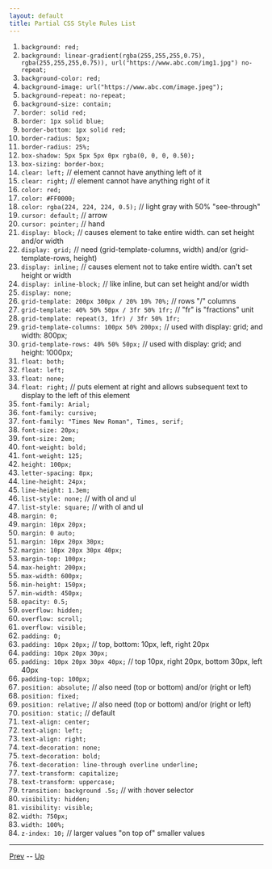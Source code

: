 ```yaml
---
layout: default
title: Partial CSS Style Rules List
---
```


1. `background: red;`
1. `background: linear-gradient(rgba(255,255,255,0.75), rgba(255,255,255,0.75)), url("https://www.abc.com/img1.jpg") no-repeat;`
1. `background-color: red;`
1. `background-image: url("https://www.abc.com/image.jpeg");`
1. `background-repeat: no-repeat;`
1. `background-size: contain;`
1. `border: solid red;`
1. `border: 1px solid blue;`
1. `border-bottom: 1px solid red;`
1. `border-radius: 5px;`
1. `border-radius: 25%;`
1. `box-shadow: 5px 5px 5px 0px rgba(0, 0, 0, 0.50);`
1. `box-sizing: border-box;`
1. `clear: left;` // element cannot have anything left of it
1. `clear: right;` // element cannot have anything right of it
1. `color: red;`
1. `color: #FF0000;`
1. `color: rgba(224, 224, 224, 0.5);` // light gray with 50% "see-through"
1. `cursor: default;` // arrow
1. `cursor: pointer;` // hand
1. `display: block;` // causes element to take entire width. can set height and/or width
1. `display: grid;` // need (grid-template-columns, width) and/or (grid-template-rows, height)
1. `display: inline;` // causes element not to take entire width. can't set height or width
1. `display: inline-block;` // like inline, but can set height and/or width
1. `display: none;`
1. `grid-template: 200px 300px / 20% 10% 70%;` // rows "/" columns
1. `grid-template: 40% 50% 50px / 3fr 50% 1fr;` // "fr" is "fractions" unit
1. `grid-template: repeat(3, 1fr) / 3fr 50% 1fr;`
1. `grid-template-columns: 100px 50% 200px;` // used with display: grid; and width: 800px;
1. `grid-template-rows: 40% 50% 50px;` // used with display: grid; and height: 1000px;
1. `float: both;`
1. `float: left;`
1. `float: none;`
1. `float: right;` // puts element at right and allows subsequent text to display to the left of this element
1. `font-family: Arial;`
1. `font-family: cursive;`
1. `font-family: "Times New Roman", Times, serif;`
1. `font-size: 20px;`
1. `font-size: 2em;`
1. `font-weight: bold;`
1. `font-weight: 125;`
1. `height: 100px;`
1. `letter-spacing: 8px;`
1. `line-height: 24px;`
1. `line-height: 1.3em;`
1. `list-style: none;` // with ol and ul
1. `list-style: square;` // with ol and ul
1. `margin: 0;`
1. `margin: 10px 20px;`
1. `margin: 0 auto;`
1. `margin: 10px 20px 30px;`
1. `margin: 10px 20px 30px 40px;`
1. `margin-top: 100px;`
1. `max-height: 200px;`
1. `max-width: 600px;`
1. `min-height: 150px;`
1. `min-width: 450px;`
1. `opacity: 0.5;`
1. `overflow: hidden;`
1. `overflow: scroll;`
1. `overflow: visible;`
1. `padding: 0;`
1. `padding: 10px 20px;` // top, bottom: 10px, left, right 20px
1. `padding: 10px 20px 30px;`
1. `padding: 10px 20px 30px 40px;` // top 10px, right 20px, bottom 30px, left 40px
1. `padding-top: 100px;`
1. `position: absolute;` // also need (top or bottom) and/or (right or left)
1. `position: fixed;`
1. `position: relative;` // also need (top or bottom) and/or (right or left)
1. `position: static;` // default
1. `text-align: center;`
1. `text-align: left;`
1. `text-align: right;`
1. `text-decoration: none;`
1. `text-decoration: bold;`
1. `text-decoration: line-through overline underline;`
1. `text-transform: capitalize;`
1. `text-transform: uppercase;`
1. `transition: background .5s;` // with :hover selector
1. `visibility: hidden;`
1. `visibility: visible;`
1. `width: 750px;`
1. `width: 100%;`
1. `z-index: 10;` // larger values "on top of" smaller values

<hr>

[Prev](labs.md) -- [Up](README.md)

